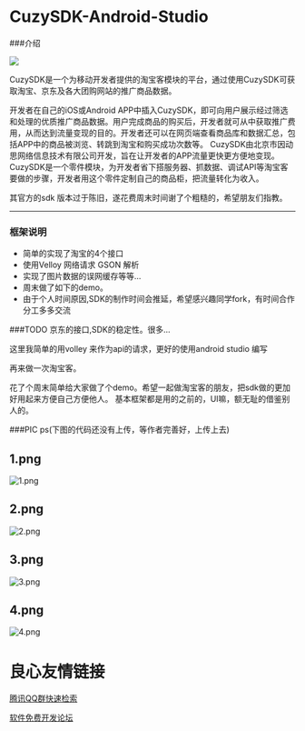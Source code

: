 CuzySDK-Android-Studio
=======================

###介绍

![](icon.jpg)

CuzySDK是一个为移动开发者提供的淘宝客模块的平台，通过使用CuzySDK可获取淘宝、京东及各大团购网站的推广商品数据。

开发者在自己的iOS或Android APP中插入CuzySDK，即可向用户展示经过筛选和处理的优质推广商品数据。用户完成商品的购买后，开发者就可从中获取推广费用，从而达到流量变现的目的。开发者还可以在网页端查看商品库和数据汇总，包括APP中的商品被浏览、转跳到淘宝和购买成功次数等。 CuzySDK由北京市因动思网络信息技术有限公司开发，旨在让开发者的APP流量更快更方便地变现。 CuzySDK是一个零件模块，为开发者省下搭服务器、抓数据、调试API等淘宝客要做的步骤，开发者用这个零件定制自己的商品柜，把流量转化为收入。


其官方的sdk 版本过于陈旧，遂花费周末时间谢了个粗糙的，希望朋友们指教。

*** 


### 框架说明

- 简单的实现了淘宝的4个接口
- 使用Velloy 网络请求 GSON 解析
- 实现了图片数据的误网缓存等等...
- 周末做了如下的demo。
- 由于个人时间原因,SDK的制作时间会推延，希望感兴趣同学fork，有时间合作分工多多交流


###TODO
京东的接口,SDK的稳定性。很多...


这里我简单的用volley 来作为api的请求，更好的使用android studio 编写

再来做一次淘宝客。


花了个周末简单给大家做了个demo。希望一起做淘宝客的朋友，把sdk做的更加好用起来方便自己方便他人。
基本框架都是用的之前的，UI嘛，额无耻的借鉴别人的。

###PIC
ps(下图的代码还没有上传，等作者完善好，上传上去)


## 1.png

![1.png](1.png)


## 2.png

![2.png](2.png)


## 3.png

![3.png](3.png)

## 4.png

![4.png](4.png)

 # 良心友情链接

[腾讯QQ群快速检索](http://u.720life.cn/s/8cf73f7c)

[软件免费开发论坛](http://u.720life.cn/s/bbb01dc0)